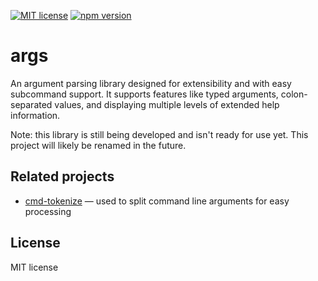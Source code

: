 [![MIT license](https://img.shields.io/badge/license-MIT-brightgreen.svg)](https://opensource.org/licenses/MIT) [![npm version](https://badge.fury.io/js/args.svg)](https://badge.fury.io/js/args)

# args

An argument parsing library designed for extensibility and with easy subcommand support. It supports features like typed arguments, colon-separated values, and displaying multiple levels of extended help information.

Note: this library is still being developed and isn't ready for use yet. This project will likely be renamed in the future.

## Related projects

* [cmd-tokenize](https://github.com/msikma/cmd-tokenize) — used to split command line arguments for easy processing

## License

MIT license
